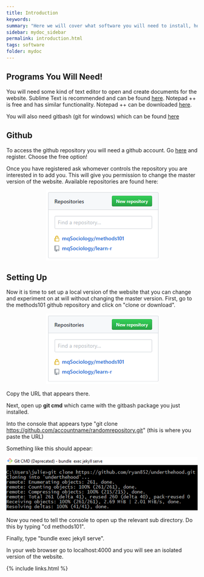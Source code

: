 ```yaml
---
title: Introduction
keywords: 
summary: "Here we will cover what software you will need to install, how to get access to the relevant github repository where the website data in stored and updated, and how to set up your own local version of the website for testing."
sidebar: mydoc_sidebar
permalink: introduction.html
tags: software
folder: mydoc
---
```


## Programs You Will Need!

You will need some kind of text editor to open and create documents for the website. Sublime Text is recommended and can be found [here](https://www.sublimetext.com/). Notepad ++ is free and has similar functionality. Notepad ++ can be downloaded [here](https://notepad-plus-plus.org/download/v7.6.1.html).

You will also need gitbash (git for windows) which can be found [here](https://gitforwindows.org/)

## Github

To access the github repository you will need a github account. Go [here](https://github.com/) and register. Choose the free option!

Once you have registered ask whomever controls the repository you are interested in to add you. This will give you permission to change the master version of the website. Available repositories are found here: 

<div style="text-align:center"><img src ="images/overview/introduction/introduction_image_01.PNG" style="max-width:100%;" /></div>

## Setting Up

Now it is time to set up a local version of the website that you can change and experiment on at will without changing the master version. First, go to the methods101 github repository and click on "clone or download".  

<div style="text-align:center"><img src ="images/overview/introduction/introduction_image_01.PNG" style="max-width:100%;" /></div>

Copy the URL that appears there.

Next, open up **git cmd** which came with the gitbash package you just installed. 

Into the console that appears type "git clone https://github.com/accountname/randomrepository.git" (this is where you paste the URL)

Something like this should appear:

<div style="text-align:center"><img src ="images/overview/introduction/introduction_image_03.PNG" style="max-width:100%;" /></div>

Now you need to tell the console to open up the relevant sub directory. Do this by typing "cd methods101".

Finally, type "bundle exec jekyll serve". 

In your web browser go to localhost:4000 and you will see an isolated version of the website. 


{% include links.html %}
